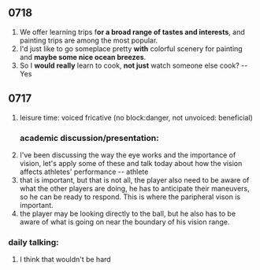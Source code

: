 ## 0718
1. We offer learning trips f**or a broad range of tastes and interests**, and painting trips are among the most popular.
1. I'd just like to go someplace pretty **with** colorful scenery for painting and **maybe some nice ocean breezes**.
1. So I **would really** learn to cook, **not just** watch someone else cook? -- Yes


## 0717
1. leisure time:  voiced fricative (no block:danger, not unvoiced: beneficial)
    ### academic discussion/presentation:
1. I've been discussing the way the eye works and the importance of vision, let's apply some of these and talk today about how the vision affects athletes' performance  -- athlete
1. that is important, but that is not all, the player also need to be aware of what the other players are doing, he has to anticipate their maneuvers, so he can be ready to respond. This is where the paripheral vison is important.
1. the player may be looking directly to the ball, but he also has to be aware of what is going on near the boundary of his vision range.
### daily talking:
1. I think that wouldn't be hard 